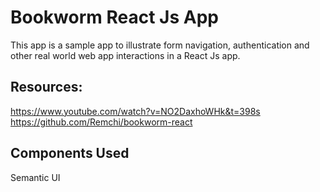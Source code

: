 # Bookworm React Js App

This app is a sample app to illustrate form navigation, authentication and other real world web app interactions in a React Js app.

## Resources:
https://www.youtube.com/watch?v=NO2DaxhoWHk&t=398s
https://github.com/Remchi/bookworm-react


## Components Used
Semantic UI 